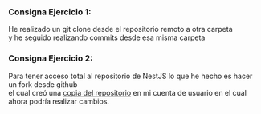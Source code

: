 <h3>Consigna Ejercicio 1:</h3>
<p>He realizado un git clone desde el repositorio remoto a otra carpeta <br>y he seguido realizando commits desde esa misma carpeta</p>
<h3>Consigna Ejercicio 2:</h3>
<p>Para tener acceso total al repositorio de NestJS lo que he hecho es hacer un fork desde github <br> el cual creó una <a href="https://github.com/Joaquinrajmilevich/nest" target="_blank">copia del repositorio</a> en mi cuenta de usuario en el cual ahora podría realizar cambios.</p>
